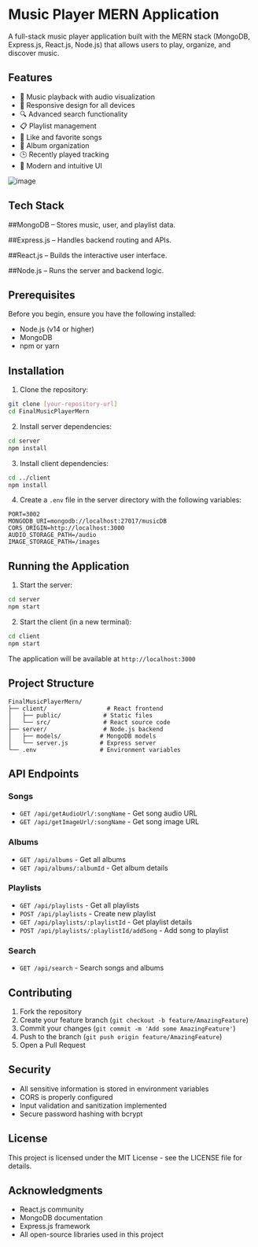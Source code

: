 # Music Player MERN Application

A full-stack music player application built with the MERN stack (MongoDB, Express.js, React.js, Node.js) that allows users to play, organize, and discover music.

## Features

- 🎵 Music playback with audio visualization
- 📱 Responsive design for all devices
- 🔍 Advanced search functionality
- 📋 Playlist management
- 💖 Like and favorite songs
- 📂 Album organization
- 🕒 Recently played tracking
- 🎨 Modern and intuitive UI

  
![image](https://github.com/user-attachments/assets/fd045c1c-71fb-4e14-a24d-37b2bd70a80a)

## Tech Stack

##MongoDB – Stores music, user, and playlist data.

##Express.js – Handles backend routing and APIs.

##React.js – Builds the interactive user interface.

##Node.js – Runs the server and backend logic.

## Prerequisites

Before you begin, ensure you have the following installed:
- Node.js (v14 or higher)
- MongoDB
- npm or yarn

## Installation

1. Clone the repository:
```bash
git clone [your-repository-url]
cd FinalMusicPlayerMern
```

2. Install server dependencies:
```bash
cd server
npm install
```

3. Install client dependencies:
```bash
cd ../client
npm install
```

4. Create a `.env` file in the server directory with the following variables:
```
PORT=3002
MONGODB_URI=mongodb://localhost:27017/musicDB
CORS_ORIGIN=http://localhost:3000
AUDIO_STORAGE_PATH=/audio
IMAGE_STORAGE_PATH=/images
```

## Running the Application

1. Start the server:
```bash
cd server
npm start
```

2. Start the client (in a new terminal):
```bash
cd client
npm start
```

The application will be available at `http://localhost:3000`

## Project Structure

```
FinalMusicPlayerMern/
├── client/                 # React frontend
│   ├── public/            # Static files
│   └── src/               # React source code
├── server/                # Node.js backend
│   ├── models/           # MongoDB models
│   └── server.js         # Express server
└── .env                  # Environment variables
```

## API Endpoints

### Songs
- `GET /api/getAudioUrl/:songName` - Get song audio URL
- `GET /api/getImageUrl/:songName` - Get song image URL

### Albums
- `GET /api/albums` - Get all albums
- `GET /api/albums/:albumId` - Get album details

### Playlists
- `GET /api/playlists` - Get all playlists
- `POST /api/playlists` - Create new playlist
- `GET /api/playlists/:playlistId` - Get playlist details
- `POST /api/playlists/:playlistId/addSong` - Add song to playlist

### Search
- `GET /api/search` - Search songs and albums

## Contributing

1. Fork the repository
2. Create your feature branch (`git checkout -b feature/AmazingFeature`)
3. Commit your changes (`git commit -m 'Add some AmazingFeature'`)
4. Push to the branch (`git push origin feature/AmazingFeature`)
5. Open a Pull Request

## Security

- All sensitive information is stored in environment variables
- CORS is properly configured
- Input validation and sanitization implemented
- Secure password hashing with bcrypt

## License

This project is licensed under the MIT License - see the LICENSE file for details.

## Acknowledgments

- React.js community
- MongoDB documentation
- Express.js framework
- All open-source libraries used in this project 
